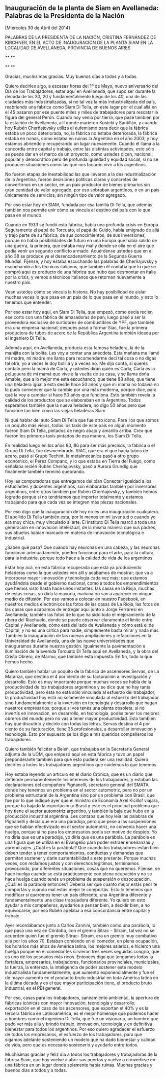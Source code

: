Inauguración de la planta de Siam en Avellaneda: Palabras de la Presidenta de la Nación
---------------------------------------------------------------------------------------

[Miércoles 30 de Abril del 2014]

PALABRAS DE LA PRESIDENTA DE LA NACIÓN, CRISTINA FERNÁNDEZ DE KIRCHNER,
EN EL ACTO DE INAUGURACIÓN DE LA PLANTA SIAM EN LA LOCALIDAD DE
AVELLANEDA, PROVINCIA DE BUENOS AIRES

** **

** **

Gracias, muchísimas gracias. Muy buenos días a todos y a todas.

Quiero decirles algo, a escasas horas del 1º de Mayo, nuevo aniversario
del Día de los Trabajadores, estar aquí en Avellaneda, que supo ser
durante la década de los 30, 20 y fundamentalmente luego de los 40, una
de las ciudades más industrializadas, si no tal vez la más
industrializada del país, reabriendo una fábrica como Siam Di Tella, en
este lugar por el cual allá en el 45 pasaron por ese puente miles y
miles de trabajadores para rescatar la figura del general Perón. Cuando
hoy venía por tierra, que pasé también por la estación de Avellaneda,
allí donde murieron Kosteki y Santillán, y cuando hoy Rubén Cherñajovsky
utiliza el eufemismo para decir que la fábrica estaba un poco
deteriorada, no, la fábrica no estaba deteriorada, la fábrica estaba en
ruinas, como estaba en ruinas la Argentina en el año 2003, y hoy estamos
abriendo y recuperando un lugar nuevamente. Cuando él llama a la
concordia entre capital y trabajo, entre las distintas actividades, esto
sólo se puede dar en el marco de un proyecto, como ustedes dicen,
nacional, popular y democrático pero de profunda igualdad y equidad
social, si no se producen situaciones como las que nos tocaron vivir a
los argentinos.

No fueron etapas de inestabilidad las que llevaron a la
desindustrialización de la Argentina, fueron decisiones políticas claras
y concretas de convertirnos en un sector, en un país productor de bienes
primarios sin gran cantidad de valor agregado, por eso sobraban
argentinos, o en un país únicamente de servicios, sin ningún tipo de
valor agregado.

Por eso estar hoy en SIAM, fundada por esa familia Di Tella, que además
también nos permite unir cómo se vincula el destino del país con lo que
pasa en el mundo.

Cuando en 1933 se fundó esta fábrica, había una profunda crisis en
Europa. Seguramente el papá de Torcuato, el papá de Guido, había
emigrado de allá y trajo parte de su fábrica, de sus conocimientos, de
sus inversiones, porque no había posibilidades de futuro en una Europa
que había salido de una guerra, la primera, que estaba muy mal y donde
se olía en el aire que podía venir un segundo conflicto armado.
Acuérdense ustedes que en el año 38 se produce ya el desencadenamiento
de la Segunda Guerra Mundial. Fíjense, y hoy estaba escuchando las
palabras de Cherñajovsky y escuchando a los técnicos italianos, que
también él contaba que lo que se compró aquí es producto de una fábrica
que hubo que desmontar en Italia por la crisis, y vemos a técnicos
italianos que retornan nuevamente a nuestro país.

Vean ustedes cómo se vincula la historia. No hay posibilidad de aislar
muchas veces lo que pasa en un país de lo que pasa en el mundo, y esto
lo tenemos que entender.

Por eso estar hoy aquí, en Siam Di Tella, que empezó, como decía recién
ese corto con una fábrica de amasadoras de pan; luego pasó a ser la
proveedora exclusiva de surtidores de combustibles de YPF, que también
era una empresa nacional; después pasó a formar Siac, fue la primera
productora de tubos de acero de la República Argentina también ideada
por el ingeniero Di Tella.

Además aquí, en Avellaneda, producía esta famosa heladera, la de la
manijita con la bolita. Les voy a contar una anécdota. Esta mañana me
llamó mi madre, mi madre me llama para recomendarme decí tal cosa o no
digas tal otra, yo a veces le doy bolilla y a veces no. Me dijo contá,
si querés contalo pero la mamá de Carla, y ustedes dirán quién es Carla,
Carla es la peluquera de mi mamá que vive a la vuelta de su casa, y se
llama doña Amable, que a lo mejor me está escuchando, que tiene 88 años,
que tiene una heladera igual a esta desde hace 50 años y que mi mamá no
todavía no la pudo convencer que la cambie por una más moderna, porque
dice, para qué la voy a cambiar si hace 50 años que funciona. Esto
también revela la calidad de los productos que se elaboraban en la
Argentina. Todos esperamos también que la nueva heladera, no digo 50
años pero que funcione tan bien como las viejas heladeras Siam.

Ni qué hablar del auto Siam Di Tella que fue otro ícono. Para  los que
somos un poquito más viejos, todos los taxis de este país en algún
momento fueron Siam Di Tella, pintados de negro abajo y amarillo arriba.
Creo que fueron los primeros taxis pintados de esa manera, los Siam Di
Tella.

En realidad luego en los años 80, 86 para ser más precisos, la fábrica o
el Grupo Di Tella, fue desmembrado. SIAC, que era el que hacía tubos de
acero, pasó al Grupo Techint, la metalmecánica pasó a otro grupo
económico, el Pérez Companc, y lo que estaba en Tierra del Fuego, como
señalaba recién Rubén Cherñajovsky, pasó a Aurora Grundig que finalmente
también terminó quebrando.

Hoy las computadoras que entregamos del plan Conectar Igualdad a los
estudiantes y docentes argentinos, son elaboradas también por inversores
argentinos, entre otros también por Rubén Cherñajovsky, y también hemos
logrado porque si no tendríamos que importar totalmente y estamos
trabajando para que cada vez se integren más piezas nacionales.

Por eso digo que la inauguración de hoy no es una inauguración
cualquiera. El apellido Di Tella también está, por lo menos en mi
juventud o cuando yo era muy chica, muy vinculado al arte. El Instituto
Di Tella marcó a toda una generación en innovación intelectual, de la
misma manera que sus padres, sus abuelos habían marcado en materia de
innovación tecnológica e industrial.

¿Saben qué pasa? Que cuando hay neuronas en una cabeza, y las neuronas
funcionan adecuadamente, pueden funcionar para el arte, para la cultura,
para la industria, porque todo hace a la calidad de vida de los
argentinos.

Estar hoy acá, en esta fábrica recuperada que está ya produciendo
heladeras como la que ustedes ven allí y acabamos de mostrar; que va a
incorporar mayor innovación y tecnología cada vez más; que estamos
ayudándola desde el gobierno nacional, como a todos los emprendimientos
que hemos visto hasta hace unos instantes, las casas en la Rioja, muchas
de estas cosas, yo diría la mayoría, mañana no van a aparecer en ningún
medio de difusión. Por eso vamos a colocar en nuestro Facebook, en
nuestros medios electrónicos las fotos de las casas de La Rioja, las
fotos de las casas que acabamos de entregar aquí junto a Jorge Ferraresi
en Avellaneda; también las fotos de lo que ha sido todo el mejoramiento
de la ribera del Riachuelo, donde se puede observar claramente el límite
entre Capital y Avellaneda, cómo está del lado de Avellaneda y cómo está
el de Capital, y no es una crítica para nadie, simplemente basta mirar y
nada más. También la inauguración de las nuevas ampliaciones y
refacciones en la Universidad de Avellaneda, una de las nueve
universidades que inauguramos durante nuestra gestión. Igualmente la
pavimentación e iluminación de la avenida Torcuato Di Tella aquí en
Avellaneda, y la obra del Cristo Obrero, de Marmo, que también está
impuesta. En fin, todo lo que hemos hecho.

Quiero también hablar un poquito de la fábrica de ascensores Servas, de
La Matanza, que destina el 4 por ciento de su facturación a
investigación y desarrollo. Esto es muy importante porque muchas veces
se habla de la productividad de los trabajadores argentinos y se dice
que no hay tanta productividad, pero ésta no está sólo vinculada al
esfuerzo del trabajador, la productividad hoy está no solamente
vinculada al esfuerzo del trabajador sino fundamentalmente a la
inversión en tecnología y desarrollo que hagan nuestros empresarios,
porque si vos tenés una planta obsoleta, si no invertís en innovación,
en desarrollo, en tecnología, podés tener los mejores obreros del mundo
pero no vas a tener mayor productividad. Esto también hay que discutirlo
y decirlo con todas las letras. Servas destina el 4 por ciento de su
facturación, tiene 35 profesionales, a desarrollar innovación y
tecnología. Esto por supuesto se los digo a mis queridos compañeros los
trabajadores.

Quiero también felicitar a Belén, que trabajaba en la Secretaría General
adjunta de la UOM, que empezó aquí en esta fábrica y tuvo un papel
preponderante también para que esto pudiera ser una realidad. Quiero
decirles a todos los trabajadores argentinos que cuidemos lo que
tenemos.

Hoy estaba leyendo un artículo en el diario Crónica, que es un diario
que defiende permanentemente los intereses de los trabajadores, y
estaban las declaraciones del compañero Pignanelli, secretario general
del SMATA, donde hoy tenemos un problema en el sector automotriz, pero
no por un problema estructural de la Argentina sino por un problema con
Brasil, que fue por lo que indiqué ayer que el ministro de Economía Axel
Kicillof viajara, porque ha bajado la exportación a Brasil y este es el
principal problema que hoy tiene el sector automotriz argentino, y
también la baja que hubo en la producción industrial argentina. Les
contaba que hoy leía las palabras de Pignanelli y decía que era una
paradoja, pero que pese a las suspensiones que se habían efectivizado en
el sector automotriz, no convenía hacer una huelga, porque si no para
los empresarios podía ser motivo de despido. Yo no diría que es una
paradoja, yo diría que es una parábola. La parábola es una figura que se
utiliza en el Evangelio para poder extraer enseñanzas y aprendizajes.
¿Cuál es la parábola? Que cuando los trabajadores están bien deben
tender a tener comportamientos, conductas y demandas que permitan
sostener y darle sustentabilidad a este presente. Porque muchas veces,
con reclamos justos y con derechos legítimos, terminamos provocando, por
diferentes situaciones, cosas que no queremos. Fíjense, se hace huelga
cuando se está prácticamente con plena ocupación y no se hace huelga
cuando tenés un problema de suspensión o desocupación. ¿Cuál es la
parábola entonces? Debería ser que cuanto mejor estás peor te comportás
y cuando mal estás mejor te comportás. Esto lo tenemos que modificar si
queremos tener un país diferente, una Argentina diferente y
fundamentalmente una clase trabajadora diferente. Yo quiero en esto
ayudar a mis compañeros, ayudarlos a pensar bien, a decidir bien, a no
equivocarse, por eso Rubén apelaba a esa concordancia entre capital y
trabajo.

Ayer recordábamos junto a Carlos Zannini, también como una parábola, lo
que pasó una vez en Córdoba, con el gremio Sitrac – Sitram, tal vez no
se acuerden quien fue el gremio Sitrac- Sitram, era un gremio muy
combativo allá por los años 70. Estaban comiendo en el comedor, en plena
ocupación, los horarios más altos de América latina, los mejores
salarios, e hicieron una huelga porque en el comedor les sirvieron tres
veces seguidas congrio, que es uno de los pescados más ricos. Entonces
digo que tengamos todos la fortaleza, empresarios, trabajadores,
funcionarios provinciales, municipales, la fuerza, la entereza, la
inteligencia de poder sostener este modelo industrialista
fundamentalmente, que aumentó exponencialmente y fue el de mayor aumento
en el producto bruto industrial en toda América latina en la última
década y es el que mayor participación tiene, el producto bruto
industrial, en el PBI general.

Por eso, casas para los trabajadores, saneamiento ambiental, la apertura
de fábricas icónicas con mayor innovación, tecnología y desarrollo;
exportación en el caso de los ascensores, que exportan el 40% y es la
tercera fábrica en Latinoamérica, es el mejor homenaje que podemos hacer
a hombres como el ingeniero Di Tella, que fue un visionario, un hombre
que pudo ver más allá y brindó trabajo, innovación, tecnología y en
definitiva bienestar para todos los argentinos. Por eso quiero agradecer
el esfuerzo de todos los empresarios, el esfuerzo de los trabajadores,
para que sigamos adelante sosteniendo un modelo que ha dado bienestar y
calidad de vida, pero que es necesario sostenerlo y ayudarlo entre
todos.

Muchísimas gracias y feliz día a todos los trabajadores y trabajadoras
de la fábrica Siam, que hoy vuelve a abrir sus puertas y vuelve a
convertirse en una fábrica en un lugar donde solamente había ruinas.
Muchas gracias y buenos días a todos y a todas.

